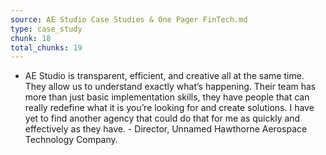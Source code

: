 ```yaml
---
source: AE Studio Case Studies & One Pager FinTech.md
type: case_study
chunk: 18
total_chunks: 19
---
```


* AE Studio is transparent, efficient, and creative all at the same time. They allow us to understand exactly what’s happening. Their team has more than just basic implementation skills, they have people that can really redefine what it is you’re looking for and create solutions. I have yet to find another agency that could do that for me as quickly and effectively as they have. - Director, Unnamed Hawthorne Aerospace Technology Company.